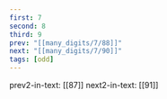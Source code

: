 ```yaml
---
first: 7
second: 8
third: 9
prev: "[[many_digits/7/88]]"
next: "[[many_digits/7/90]]"
tags: [odd]
---
```

prev2-in-text: [[87]]
next2-in-text: [[91]]
